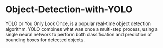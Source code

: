 # Object-Detection-with-YOLO
YOLO or You Only Look Once, is a popular real-time object detection algorithm. YOLO combines what was once a multi-step process, using a single neural network to perform both classification and prediction of bounding boxes for detected objects.
